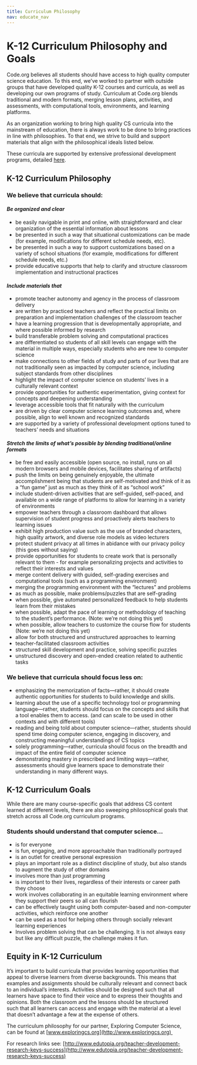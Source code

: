 ```yaml
---
title: Curriculum Philosophy
nav: educate_nav
---
```



# K-12 Curriculum Philosophy and Goals

Code.org believes all students should have access to high quality computer science education. To this end, we’ve worked to partner with outside groups that have developed quality K-12 courses and curricula, as well as developing our own programs of study. Curriculum at Code.org blends traditional and modern formats, merging lesson plans, activities, and assessments, with computational tools, environments, and learning platforms.

As an organization working to bring high quality CS curricula into the mainstream of education, there is always work to be done to bring practices in line with philosophies. To that end, we strive to build and support materials that align with the philosophical ideals listed below.

These curricula are supported by extensive professional development programs, detailed [here](/educate/professional-development-philosophy).

## K-12 Curriculum Philosophy

### We believe that curricula should:

#### *Be organized and clear*

- be easily navigable in print and online, with straightforward and clear organization of the essential information about lessons
- be presented in such a way that situational customizations can be made (for example, modifications for different schedule needs, etc).
- be presented in such a way to support customizations based on a variety of school situations (for example, modifications for different schedule needs, etc.)
- provide educative supports that help to clarify and structure classroom implementation and instructional practices

#### *Include materials that*

- promote teacher autonomy and agency in the process of classroom delivery
- are written by practiced teachers and reflect the practical limits on preparation and implementation challenges of the classroom teacher
- have a learning progression that is developmentally appropriate, and where possible informed by research
- build transferable problem solving and computational practices
- are differentiated so students of all skill levels can engage with the material in multiple ways, especially students who are new to computer science
- make connections to other fields of study and parts of our lives that are not traditionally seen as impacted by computer science, including subject standards from other disciplines
- highlight the impact of computer science on students’ lives in a culturally relevant context
- provide opportunities for authentic experimentation, giving context for concepts and deepening understanding
- leverage accessible tools that fit naturally with the curriculum
- are driven by clear computer science learning outcomes and, where possible, align to well known and recognized standards
- are supported by a variety of professional development options tuned to teachers’ needs and situations

#### *Stretch the limits of what’s possible by blending traditional/online formats* 

- be free and easily accessible (open source, no install, runs on all modern browsers and mobile devices, facilitates sharing of artifacts)
- push the limits on being genuinely enjoyable, the ultimate accomplishment being that students are self-motivated and think of it as a “fun game” just as much as they think of it as “school work”
- include student-driven activities that are self-guided, self-paced, and available on a wide range of platforms to allow for learning in a variety of environments
- empower teachers through a classroom dashboard that allows supervision of student progress and proactively alerts teachers to learning issues
- exhibit high production value such as the use of branded characters, high quality artwork, and diverse role models as video lecturers
- protect student privacy at all times in abidance with our privacy policy (this goes without saying)
- provide opportunities for students to create work that is personally relevant to them - for example personalizing projects and activities to reflect their interests and values
- merge content delivery with guided, self-grading exercises and computational tools (such as a programming environment)
 - merging the programming environment with the “lectures” and problems
 - as much as possible, make problems/puzzles that are self-grading
 - when possible, give automated personalized feedback to help students learn from their mistakes
 - when possible, adapt the pace of learning or methodology of teaching to the student’s performance. (Note: we’re not doing this yet)
 - when possible, allow teachers to customize the course flow for students (Note: we’re not doing this yet)
- allow for both structured and unstructured approaches to learning
 - teacher-facilitated classroom activities
 - structured skill development and practice, solving specific puzzles
 - unstructured discovery and open-ended creation related to authentic tasks


### We believe that curricula should focus less on:

- emphasizing the memorization of facts—rather, it should create authentic opportunities for students to build knowledge and skills.
- learning about the use of a specific technology tool or programming language—rather, students should focus on the concepts and skills that a tool enables them to access. (and can scale to be used in other contexts and with different tools)
- reading and being told about computer science—rather, students should spend time doing computer science, engaging in discovery, and constructing meaningful understandings of CS topics
- solely programming—rather, curricula should focus on the breadth and impact of the entire field of computer science
- demonstrating mastery in prescribed and limiting ways—rather, assessments should give learners space to demonstrate their understanding in many different ways.

## K-12 Curriculum Goals

While there are many course-specific goals that address CS content learned at different levels, there are also sweeping philosophical goals that stretch across all Code.org curriculum programs.

### Students should understand that computer science...

- is for everyone
- is fun, engaging, and more approachable than traditionally portrayed 
- is an outlet for creative personal expression
- plays an important role as a distinct discipline of study, but also stands to augment the study of other domains
- involves more than just programming
- is important to their lives, regardless of their interests or career path they choose
- work involves collaborating in an equitable learning environment where they support their peers so all can flourish
- can be effectively taught using both computer-based and non-computer activities, which reinforce one another
- can be used as a tool for helping others through socially relevant learning experiences
- Involves problem solving that can be challenging. It is not always easy but like any difficult puzzle, the challenge makes it fun. 

## Equity in K-12 Curriculum

It’s important to build curricula that provides learning opportunities that appeal to diverse learners from diverse backgrounds. This means that examples and assignments should be culturally relevant and connect back to an individual’s interests. Activities should be designed such that all learners have space to find their voice and to express their thoughts and opinions. Both the classroom and the lessons should be structured such that all learners can access and engage with the material at a level that doesn’t advantage a few at the expense of others.

The curriculum philosophy for our partner, Exploring Computer Science, can be found at [www.exploringcs.org](http://www.exploringcs.org) 

For research links see: [http://www.edutopia.org/teacher-development-research-keys-success](http://www.edutopia.org/teacher-development-research-keys-success)